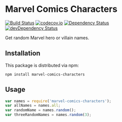 # Marvel Comics Characters

[![Build Status](https://travis-ci.org/jewei/marvel-comics-characters.svg?branch=master)](https://travis-ci.org/jewei/marvel-comics-characters)
[![codecov.io](https://codecov.io/github/jewei/marvel-comics-characters/coverage.svg?branch=master)](https://codecov.io/github/jewei/marvel-comics-characters?branch=master)
[![Dependency Status](https://david-dm.org/jewei/marvel-comics-characters.svg)](https://david-dm.org/jewei/marvel-comics-characters)
[![devDependency Status](https://david-dm.org/jewei/marvel-comics-characters/dev-status.svg)](https://david-dm.org/jewei/marvel-comics-characters#info=devDependencies)

Get random Marvel hero or villain names.

## Installation

This package is distributed via npm:

```
npm install marvel-comics-characters
```

## Usage

```javascript
var names = require('marvel-comics-characters');
var allNames = names.all;
var randomName = names.random();
var threeRandomNames = names.random(3);
```
